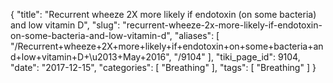 {
    "title": "Recurrent wheeze 2X more likely if endotoxin (on some bacteria) and low vitamin D",
    "slug": "recurrent-wheeze-2x-more-likely-if-endotoxin-on-some-bacteria-and-low-vitamin-d",
    "aliases": [
        "/Recurrent+wheeze+2X+more+likely+if+endotoxin+on+some+bacteria+and+low+vitamin+D+\u2013+May+2016",
        "/9104"
    ],
    "tiki_page_id": 9104,
    "date": "2017-12-15",
    "categories": [
        "Breathing"
    ],
    "tags": [
        "Breathing"
    ]
}